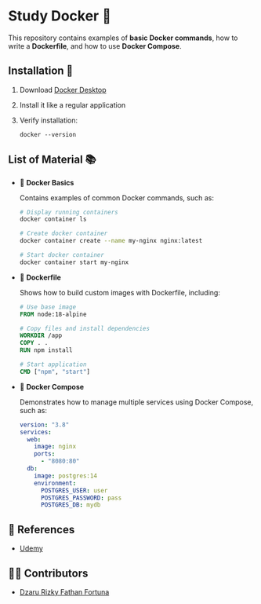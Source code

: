 # Study Docker 🐳

This repository contains examples of **basic Docker commands**, how to write a **Dockerfile**, and how to use **Docker Compose**.


## Installation 🔧

1. Download [Docker Desktop](https://www.docker.com/get-started)
2. Install it like a regular application
3. Verify installation:

   ```
   docker --version
   ```


## List of Material 📚

* 📘 **Docker Basics**

  Contains examples of common Docker commands, such as:

  ```bash
  # Display running containers
  docker container ls

  # Create docker container
  docker container create --name my-nginx nginx:latest

  # Start docker container
  docker container start my-nginx
  ```
  
* 📗 **Dockerfile** 

  Shows how to build custom images with Dockerfile, including:

  ```dockerfile
  # Use base image
  FROM node:18-alpine

  # Copy files and install dependencies
  WORKDIR /app
  COPY . .
  RUN npm install

  # Start application
  CMD ["npm", "start"]
  ```
  
* 📙 **Docker Compose**

  Demonstrates how to manage multiple services using Docker Compose, such as:

  ```yaml
  version: "3.8"
  services:
    web:
      image: nginx
      ports:
        - "8080:80"
    db:
      image: postgres:14
      environment:
        POSTGRES_USER: user
        POSTGRES_PASSWORD: pass
        POSTGRES_DB: mydb
  ```

## 📍 References
* [Udemy](https://www.udemy.com/course/docker-pemula)


## 👨‍💻 Contributors
* [Dzaru Rizky Fathan Fortuna](https://www.linkedin.com/in/dzarurizky)
